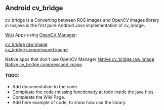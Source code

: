 ## Android cv_bridge

cv_bridge is a Converting between ROS images and OpenCV images library in rosjava is the first pure Android Java implementation of cv_bridge.

[Wiki][1]
Apps using [OpenCV Manager][2]:

[cv_bridge raw image][3]   
[cv_bridge compressued image][4]   

Native apps that don't use OpenCV Manager
[Native cv_bridge raw image][5]   
[Native cv_bridge compressued image][6]   

#### TODO:
* Add documentation to the code
* Compleate the code (missing functionalty at todo inside the java files.
* Compleate the Wiki Page.
* Add here example of code, to show how use the library.

[1]: http://wiki.ros.org/cv_bridge/Tutorials/Converting%20between%20ROS%20images%20and%20OpenCV%20images%20%28Android%20Java%29#preview
[2]: https://play.google.com/store/apps/details?id=org.opencv.engine
[3]: https://play.google.com/store/apps/details?id=org.ros.android.android_tutorial_cv_bridge
[4]: https://play.google.com/store/apps/details?id=org.ros.android.android_tutorial_CompressedImage_cv_bridge
[5]: https://play.google.com/store/apps/details?id=org.ros.android.tutorial_cv_bridge
[6]: https://play.google.com/store/apps/details?id=org.ros.android.tutorial_CompressedImage_cv_bridge
